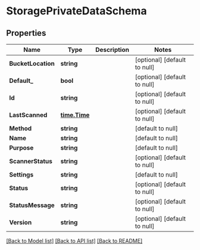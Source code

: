 # StoragePrivateDataSchema

## Properties
Name | Type | Description | Notes
------------ | ------------- | ------------- | -------------
**BucketLocation** | **string** |  | [optional] [default to null]
**Default_** | **bool** |  | [optional] [default to null]
**Id** | **string** |  | [optional] [default to null]
**LastScanned** | [**time.Time**](time.Time.md) |  | [optional] [default to null]
**Method** | **string** |  | [default to null]
**Name** | **string** |  | [default to null]
**Purpose** | **string** |  | [default to null]
**ScannerStatus** | **string** |  | [optional] [default to null]
**Settings** | **string** |  | [default to null]
**Status** | **string** |  | [optional] [default to null]
**StatusMessage** | **string** |  | [optional] [default to null]
**Version** | **string** |  | [optional] [default to null]

[[Back to Model list]](../README.md#documentation-for-models) [[Back to API list]](../README.md#documentation-for-api-endpoints) [[Back to README]](../README.md)


